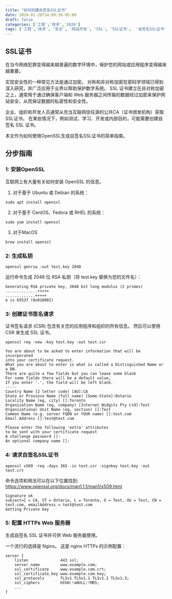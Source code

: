 ```yaml
---
title: "如何创建自签名SSL证书"  
date: 2024-01-28T14:09:39-05:00  
draft: false  
categories: ['工程','技术','2024']  
tags: ['工程','技术', '安全', '网站开发', 'SSL', 'SSL证书',  '自签名SSL证书', HTTPS']  
---
```


## SSL证书

在当今网络犯罪变得越来越普遍的数字环境中，保护您的网站或应用程序变得越来越重要。

实现安全性的一种常见方法是通过加密。 对称和非对称加密在密码学领域已得到深入研究，并广泛应用于业界以帮助保护数字系统。 SSL 证书建立在非对称加密之上，通常用于通过确保客户端和 Web 服务器之间传输的数据经过加密来保护网站安全，从而保证数据的私密性和安全性。

企业、组织和开发人员通常从充当互联网信任源的公共CA（证书颁发机构）获取SSL证书。 在某些情况下，例如测试、学习、开发或内部目的，可能需要创建自签名 SSL 证书。

本文作为如何使用OpenSSL生成自签名SSL证书的简单指南。

## 分步指南

### 1: 安装OpenSSL

互联网上有大量有关如何安装 OpenSSL 的信息。

1. 对于基于 Ubuntu 或 Debian 的系统：
```shell
sudo apt install openssl
```
2. 对于基于 CentOS、Fedora 或 RHEL 的系统：
```shell
sudo yum install openssl
```
3. 对于MacOS
```shell
brew install openssl
```

### 2: 生成私钥
```shell
openssl genrsa -out test.key 2048 
```
运行命令生成 2048 位 RSA 私钥（将 test.key 替换为您的文件名）：
```shell
Generating RSA private key, 2048 bit long modulus (2 primes)
..............+++++
.............+++++
e is 65537 (0x010001)
```

### 3: 创建证书签名请求
证书签名请求 (CSR) 包含有关您的应用程序和组织的所有信息。 然后可以使用 CSR 来生成 SSL 证书。
```shell
openssl req -new -key test.key -out test.csr
```
```shell
You are about to be asked to enter information that will be incorporated
into your certificate request.
What you are about to enter is what is called a Distinguished Name or a DN.
There are quite a few fields but you can leave some blank
For some fields there will be a default value,
If you enter '.', the field will be left blank.
-----
Country Name (2 letter code) [AU]:CA
State or Province Name (full name) [Some-State]:Ontario 
Locality Name (eg, city) []:Toronto 
Organization Name (eg, company) [Internet Widgits Pty Ltd]:Test 
Organizational Unit Name (eg, section) []:Test 
Common Name (e.g. server FQDN or YOUR name) []:test.com 
Email Address []:test@test.com

Please enter the following 'extra' attributes
to be sent with your certificate request
A challenge password []:
An optional company name []:
```

### 4: 请求自签名SSL证书
```shell
openssl x509 -req -days 365 -in test.csr -signkey test.key -out test.crt
```

命令选项和用法可以在以下位置找到:  https://www.openssl.org/docs/man1.1.1/man1/x509.html

```shell
Signature ok
subject=C = CA, ST = Ontario, L = Toronto, O = Test, OU = Test, CN = test.com, emailAddress = test@test.com
Getting Private key
```


### 5: 配置 HTTPs Web 服务器

生成自签名 SSL 证书并可供 Web 服务器使用。

一个流行的选择是 Nginx。 这是 nginx HTTPs 的示例配置：
```shell
server {
    listen              443 ssl;
    server_name         www.example.com;
    ssl_certificate     www.example.com.crt;
    ssl_certificate_key www.example.com.key;
    ssl_protocols       TLSv1 TLSv1.1 TLSv1.2 TLSv1.3;
    ssl_ciphers         HIGH:!aNULL:!MD5;
    ...
}
```

